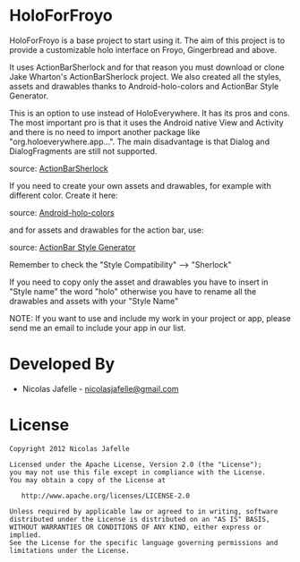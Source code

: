 HoloForFroyo
============

HoloForFroyo is a base project to start using it. The aim of this project is to provide a customizable holo interface on Froyo, Gingerbread and above.

It uses ActionBarSherlock and for that reason you must download or clone Jake Wharton's ActionBarSherlock project. We also created all the styles, assets and drawables
thanks to Android-holo-colors and ActionBar Style Generator.

This is an option to use instead of HoloEverywhere. It has its pros and cons. The most important pro is that it uses the Android native View and Activity and 
there is no need to import another package like "org.holoeverywhere.app...". The main disadvantage is that Dialog and DialogFragments are still not supported.

source: <a href="https://github.com/JakeWharton/ActionBarSherlock">ActionBarSherlock</a>

If you need to create your own assets and drawables, for example with different color. Create it here:

source: <a href="http://android-holo-colors.com/">Android-holo-colors</a>

and for assets and drawables for the action bar, use:

source: <a href="http://jgilfelt.github.com/android-actionbarstylegenerator/">ActionBar Style Generator</a>

Remember to check the "Style Compatibility" --> "Sherlock"

If you need to copy only the asset and drawables you have to insert in "Style name" the word "holo" otherwise you have to rename all the drawables and assets with
your "Style Name"

NOTE: If you want to use and include my work in your project or app, please send me an email to include your app in our list.

Developed By
============

* Nicolas Jafelle - <nicolasjafelle@gmail.com>


License
=======

    Copyright 2012 Nicolas Jafelle

    Licensed under the Apache License, Version 2.0 (the "License");
    you may not use this file except in compliance with the License.
    You may obtain a copy of the License at

       http://www.apache.org/licenses/LICENSE-2.0

    Unless required by applicable law or agreed to in writing, software
    distributed under the License is distributed on an "AS IS" BASIS,
    WITHOUT WARRANTIES OR CONDITIONS OF ANY KIND, either express or implied.
    See the License for the specific language governing permissions and
    limitations under the License.
